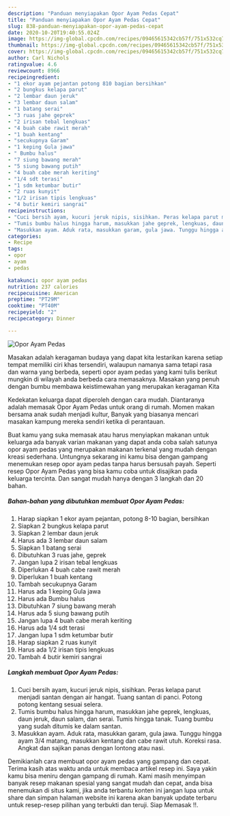```yaml
---
description: "Panduan menyiapakan Opor Ayam Pedas Cepat"
title: "Panduan menyiapakan Opor Ayam Pedas Cepat"
slug: 838-panduan-menyiapakan-opor-ayam-pedas-cepat
date: 2020-10-20T19:40:55.024Z
image: https://img-global.cpcdn.com/recipes/09465615342cb57f/751x532cq70/opor-ayam-pedas-foto-resep-utama.jpg
thumbnail: https://img-global.cpcdn.com/recipes/09465615342cb57f/751x532cq70/opor-ayam-pedas-foto-resep-utama.jpg
cover: https://img-global.cpcdn.com/recipes/09465615342cb57f/751x532cq70/opor-ayam-pedas-foto-resep-utama.jpg
author: Carl Nichols
ratingvalue: 4.6
reviewcount: 8966
recipeingredient:
- "1 ekor ayam pejantan potong 810 bagian bersihkan"
- "2 bungkus kelapa parut"
- "2 lembar daun jeruk"
- "3 lembar daun salam"
- "1 batang serai"
- "3 ruas jahe geprek"
- "2 irisan tebal lengkuas"
- "4 buah cabe rawit merah"
- "1 buah kentang"
- "secukupnya Garam"
- "1 keping Gula jawa"
- " Bumbu halus"
- "7 siung bawang merah"
- "5 siung bawang putih"
- "4 buah cabe merah keriting"
- "1/4 sdt terasi"
- "1 sdm ketumbar butir"
- "2 ruas kunyit"
- "1/2 irisan tipis lengkuas"
- "4 butir kemiri sangrai"
recipeinstructions:
- "Cuci bersih ayam, kucuri jeruk nipis, sisihkan. Peras kelapa parut menjadi santan dengan air hangat. Tuang santan di panci. Potong potong kentang sesuai selera."
- "Tumis bumbu halus hingga harum, masukkan jahe geprek, lengkuas, daun jeruk, daun salam, dan serai. Tumis hingga tanak. Tuang bumbu yang sudah ditumis ke dalam santan."
- "Masukkan ayam. Aduk rata, masukkan garam, gula jawa. Tunggu hingga ayam 3/4 matang, masukkan kentang dan cabe rawit utuh. Koreksi rasa. Angkat dan sajikan panas dengan lontong atau nasi."
categories:
- Recipe
tags:
- opor
- ayam
- pedas

katakunci: opor ayam pedas 
nutrition: 237 calories
recipecuisine: American
preptime: "PT29M"
cooktime: "PT40M"
recipeyield: "2"
recipecategory: Dinner

---
```



![Opor Ayam Pedas](https://img-global.cpcdn.com/recipes/09465615342cb57f/751x532cq70/opor-ayam-pedas-foto-resep-utama.jpg)

Masakan adalah keragaman budaya yang dapat kita lestarikan karena setiap tempat memiliki ciri khas tersendiri, walaupun namanya sama tetapi rasa dan warna yang berbeda, seperti opor ayam pedas yang kami tulis berikut mungkin di wilayah anda berbeda cara memasaknya. Masakan yang penuh dengan bumbu membawa keistimewahan yang merupakan keragaman Kita



Kedekatan keluarga dapat diperoleh dengan cara mudah. Diantaranya adalah memasak Opor Ayam Pedas untuk orang di rumah. Momen makan bersama anak sudah menjadi kultur, Banyak yang biasanya mencari masakan kampung mereka sendiri ketika di perantauan.

Buat kamu yang suka memasak atau harus menyiapkan makanan untuk keluarga ada banyak varian makanan yang dapat anda coba salah satunya opor ayam pedas yang merupakan makanan terkenal yang mudah dengan kreasi sederhana. Untungnya sekarang ini kamu bisa dengan gampang menemukan resep opor ayam pedas tanpa harus bersusah payah.
Seperti resep Opor Ayam Pedas yang bisa kamu coba untuk disajikan pada keluarga tercinta. Dan sangat mudah hanya dengan 3 langkah dan 20 bahan.


<!--inarticleads1-->

##### Bahan-bahan yang dibutuhkan membuat Opor Ayam Pedas:

1. Harap siapkan 1 ekor ayam pejantan, potong 8-10 bagian, bersihkan
1. Siapkan 2 bungkus kelapa parut
1. Siapkan 2 lembar daun jeruk
1. Harus ada 3 lembar daun salam
1. Siapkan 1 batang serai
1. Dibutuhkan 3 ruas jahe, geprek
1. Jangan lupa 2 irisan tebal lengkuas
1. Diperlukan 4 buah cabe rawit merah
1. Diperlukan 1 buah kentang
1. Tambah secukupnya Garam
1. Harus ada 1 keping Gula jawa
1. Harus ada  Bumbu halus
1. Dibutuhkan 7 siung bawang merah
1. Harus ada 5 siung bawang putih
1. Jangan lupa 4 buah cabe merah keriting
1. Harus ada 1/4 sdt terasi
1. Jangan lupa 1 sdm ketumbar butir
1. Harap siapkan 2 ruas kunyit
1. Harus ada 1/2 irisan tipis lengkuas
1. Tambah 4 butir kemiri sangrai




<!--inarticleads2-->

##### Langkah membuat  Opor Ayam Pedas:

1. Cuci bersih ayam, kucuri jeruk nipis, sisihkan. Peras kelapa parut menjadi santan dengan air hangat. Tuang santan di panci. Potong potong kentang sesuai selera.
1. Tumis bumbu halus hingga harum, masukkan jahe geprek, lengkuas, daun jeruk, daun salam, dan serai. Tumis hingga tanak. Tuang bumbu yang sudah ditumis ke dalam santan.
1. Masukkan ayam. Aduk rata, masukkan garam, gula jawa. Tunggu hingga ayam 3/4 matang, masukkan kentang dan cabe rawit utuh. Koreksi rasa. Angkat dan sajikan panas dengan lontong atau nasi.




Demikianlah cara membuat opor ayam pedas yang gampang dan cepat. Terima kasih atas waktu anda untuk membaca artikel resep ini. Saya yakin kamu bisa meniru dengan gampang di rumah. Kami masih menyimpan banyak resep makanan spesial yang sangat mudah dan cepat, anda bisa menemukan di situs kami, jika anda terbantu konten ini jangan lupa untuk share dan simpan halaman website ini karena akan banyak update terbaru untuk resep-resep pilihan yang terbukti dan teruji. Siap Memasak !!. 
